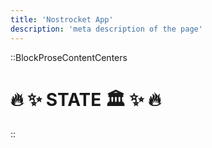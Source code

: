 ```yaml
---
title: 'Nostrocket App'
description: 'meta description of the page'
---
```


::BlockProseContentCenters

# 🔥 ✨ STATE 🏛️ ✨ 🔥

::

